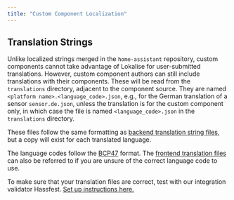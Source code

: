 ```yaml
---
title: "Custom Component Localization"
---
```


## Translation Strings

Unlike localized strings merged in the `home-assistant` repository, custom components cannot take advantage of Lokalise for user-submitted translations. However, custom component authors can still include translations with their components. These will be read from the `translations` directory, adjacent to the component source. They are named `<platform name>.<language_code>.json`, e.g., for the German translation of a sensor `sensor.de.json`, unless the translation is for the custom component only, in which case the file is named `<language_code>.json` in the `translations` directory.

These files follow the same formatting as [backend translation string files](internationalization_backend_localization.md), but a copy will exist for each translated language.

The language codes follow the [BCP47](https://tools.ietf.org/html/bcp47) format. The [frontend translation files](https://github.com/home-assistant/home-assistant-polymer/tree/master/translations) can also be referred to if you are unsure of the correct language code to use.

To make sure that your translation files are correct, test with our integration validator Hassfest. [Set up instructions here.](https://developers.home-assistant.io/blog/2020/04/16/hassfest)

